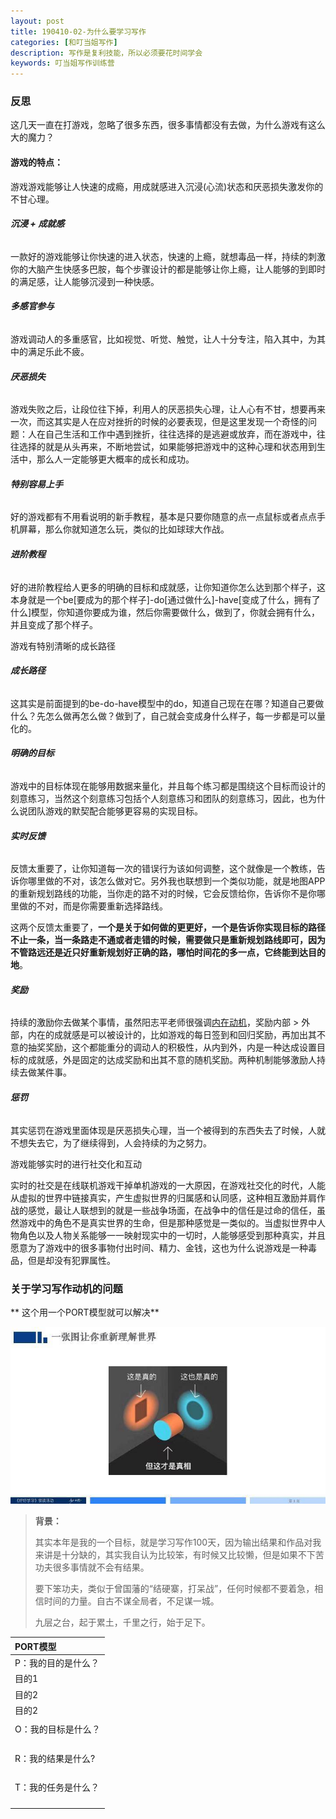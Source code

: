 ```yaml
---
layout: post
title: 190410-02-为什么要学习写作
categories: [和叮当姐写作]
description: 写作是复利技能，所以必须要花时间学会
keywords: 叮当姐写作训练营
---
```

### 反思
这几天一直在打游戏，忽略了很多东西，很多事情都没有去做，为什么游戏有这么大的魔力？

#### **游戏的特点：**

游戏游戏能够让人快速的成瘾，用成就感进入沉浸(心流)状态和厌恶损失激发你的不甘心理。

######  **沉浸 + 成就感**

一款好的游戏能够让你快速的进入状态，快速的上瘾，就想毒品一样，持续的刺激你的大脑产生快感多巴胺，每个步骤设计的都是能够让你上瘾，让人能够的到即时的满足感，让人能够沉浸到一种快感。

######  **多感官参与**

游戏调动人的多重感官，比如视觉、听觉、触觉，让人十分专注，陷入其中，为其中的满足乐此不疲。

######  **厌恶损失**

游戏失败之后，让段位往下掉，利用人的厌恶损失心理，让人心有不甘，想要再来一次，而这其实是人在应对挫折的时候的必要表现，但是这里发现一个奇怪的问题：人在自己生活和工作中遇到挫折，往往选择的是逃避或放弃，而在游戏中，往往选择的就是从头再来，不断地尝试，如果能够把游戏中的这种心理和状态用到生活中，那么人一定能够更大概率的成长和成功。

###### **特别容易上手**

好的游戏都有不用看说明的新手教程，基本是只要你随意的点一点鼠标或者点点手机屏幕，那么你就知道怎么玩，类似的比如球球大作战。

###### **进阶教程**

好的进阶教程给人更多的明确的目标和成就感，让你知道你怎么达到那个样子，这本身就是一个be[要成为的那个样子]-do[通过做什么]-have[变成了什么，拥有了什么]模型，你知道你要成为谁，然后你需要做什么，做到了，你就会拥有什么，并且变成了那个样子。

游戏有特别清晰的成长路径

###### **成长路径**

这其实是前面提到的be-do-have模型中的do，知道自己现在在哪？知道自己要做什么？先怎么做再怎么做？做到了，自己就会变成身什么样子，每一步都是可以量化的。

###### **明确的目标**
游戏中的目标体现在能够用数据来量化，并且每个练习都是围绕这个目标而设计的刻意练习，当然这个刻意练习包括个人刻意练习和团队的刻意练习，因此，也为什么说团队游戏的默契配合能够更容易的实现目标。



###### **实时反馈**

反馈太重要了，让你知道每一次的错误行为该如何调整，这个就像是一个教练，告诉你哪里做的不对，该怎么做对它。另外我也联想到一个类似功能，就是地图APP的重新规划路线的功能，当你走的路不对的时候，它会反馈给你，告诉你不是你哪里做的不对，而是你需要重新选择路线。

这两个反馈太重要了，**一个是关于如何做的更更好，一个是告诉你实现目标的路径不止一条，当一条路走不通或者走错的时候，需要做只是重新规划路线即可，因为不管路远还是近只好重新规划好正确的路，哪怕时间花的多一点，它终能到达目的地**。



###### **奖励**
持续的激励你去做某个事情，虽然阳志平老师很强调[内在动机](https://mp.weixin.qq.com/s/dQ2moqlR5hT3DLpUaoXLoQ)，奖励内部 > 外部，内在的成就感是可以被设计的，比如游戏的每日签到和回归奖励，再加出其不意的抽奖奖励，这个都能重分的调动人的积极性，从内到外，内是一种达成设置目标的成就感，外是固定的达成奖励和出其不意的随机奖励。两种机制能够激励人持续去做某件事。

###### **惩罚**
其实惩罚在游戏里面体现是厌恶损失心理，当一个被得到的东西失去了时候，人就不想失去它，为了继续得到，人会持续的为之努力。


游戏能够实时的进行社交化和互动

实时的社交是在线联机游戏干掉单机游戏的一大原因，在游戏社交化的时代，人能从虚拟的世界中链接真实，产生虚拟世界的归属感和认同感，这种相互激励并肩作战的感觉，最让人联想到的就是一些战争场面，在战争中的信任是过命的信任，虽然游戏中的角色不是真实世界的生命，但是那种感觉是一类似的。当虚拟世界中人物角色以及人物关系能够一一映射现实中的一切时，人能够感受到那种真实，并且愿意为了游戏中的很多事物付出时间、精力、金钱，这也为什么说游戏是一种毒品，但是却没有犯罪属性。

### 关于学习写作动机的问题
** 这个用一个PORT模型就可以解决**

![PORT](/images/learn-writing/port-explain.jpg)
> **背景：**
>
>其实本年是我的一个目标，就是学习写作100天，因为输出结果和作品对我来讲是十分缺的，其实我自认为比较笨，有时候又比较懒，但是如果不下苦功夫很多事情就不会有结果。
>
>要下笨功夫，类似于曾国藩的“结硬寨，打呆战”，任何时候都不要着急，相信时间的力量。自古不谋全局者，不足谋一城。
>
>九层之台，起于累土，千里之行，始于足下。

|      PORT模型     |
|:---------------  |
|P：我的目的是什么？|
|     目的1|
|     目的2|
|     目的2|
|                  |
|O：我的目标是什么？|
|                  |
|                  |
|                  |
|                  |
|R：我的结果是什么?  |
|                  |
|                  |
|                  |
|                  |
|T：我的任务是什么？|
|                  |
|                  |
|                  |
|                  |



####
